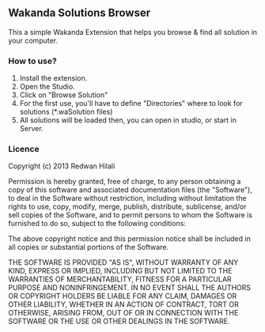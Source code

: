 ## Wakanda Solutions Browser ##

This a simple Wakanda Extension that helps you browse & find all solution in your computer.

### How to use? ###

1. Install the extension.
2. Open the Studio.
3. Click on "Browse Solution"
4. For the first use, you'll have to define "Directories" where to look for solutions (*.waSolution files)
5. All solutions will be loaded then, you can open in studio, or start in Server.

### Licence ###

Copyright (c) 2013 Redwan Hilali

Permission is hereby granted, free of charge, to any person obtaining a copy of this software and associated documentation files (the "Software"), to deal in the Software without restriction, including without limitation the rights to use, copy, modify, merge, publish, distribute, sublicense, and/or sell copies of the Software, and to permit persons to whom the Software is furnished to do so, subject to the following conditions:

The above copyright notice and this permission notice shall be included in all copies or substantial portions of the Software.

THE SOFTWARE IS PROVIDED "AS IS", WITHOUT WARRANTY OF ANY KIND, EXPRESS OR IMPLIED, INCLUDING BUT NOT LIMITED TO THE WARRANTIES OF MERCHANTABILITY, FITNESS FOR A PARTICULAR PURPOSE AND NONINFRINGEMENT. IN NO EVENT SHALL THE AUTHORS OR COPYRIGHT HOLDERS BE LIABLE FOR ANY CLAIM, DAMAGES OR OTHER LIABILITY, WHETHER IN AN ACTION OF CONTRACT, TORT OR OTHERWISE, ARISING FROM, OUT OF OR IN CONNECTION WITH THE SOFTWARE OR THE USE OR OTHER DEALINGS IN THE SOFTWARE.
